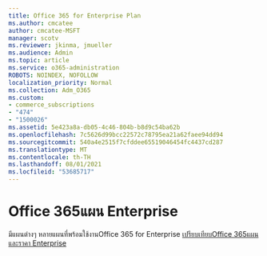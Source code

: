 ```yaml
---
title: Office 365 for Enterprise Plan
ms.author: cmcatee
author: cmcatee-MSFT
manager: scotv
ms.reviewer: jkinma, jmueller
ms.audience: Admin
ms.topic: article
ms.service: o365-administration
ROBOTS: NOINDEX, NOFOLLOW
localization_priority: Normal
ms.collection: Adm_O365
ms.custom:
- commerce_subscriptions
- "474"
- "1500026"
ms.assetid: 5e423a8a-db05-4c46-804b-b8d9c54ba62b
ms.openlocfilehash: 7c5626d99bcc22572c78795ea21a62faee94dd94
ms.sourcegitcommit: 540a4e2515f7cfddee65519046454fc4437cd287
ms.translationtype: MT
ms.contentlocale: th-TH
ms.lasthandoff: 08/01/2021
ms.locfileid: "53685717"
---
```

# <a name="office-365-for-enterprise-plan"></a>Office 365แผน Enterprise

มีแผนต่างๆ หลายแผนที่พร้อมใช้งานOffice 365 for Enterprise [เปรียบเทียบOffice 365แผนและราคา Enterprise](https://products.office.com/business/compare-more-office-365-for-business-plans)  